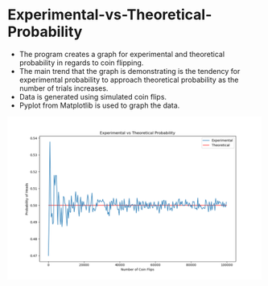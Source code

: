 # Experimental-vs-Theoretical-Probability
- The program creates a graph for experimental and theoretical probability in regards to coin flipping.
- The main trend that the graph is demonstrating is the tendency for experimental probability to approach theoretical probability as the number of trials increases.
- Data is generated using simulated coin flips.
- Pyplot from Matplotlib is used to graph the data.

![alt text](https://raw.githubusercontent.com/rishiso/Experimental-vs-Theoretical-Probability/master/Graph.png "Graphic")
